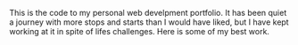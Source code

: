 This is the code to my personal web develpment portfolio. It has been quiet a journey with more stops and starts than I would have liked, but I have kept working at it in spite of lifes challenges. Here is some of my best work.
